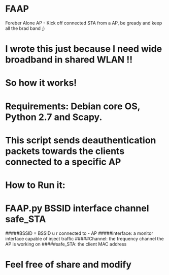 # FAAP
Foreber Alone AP - Kick off connected STA from a AP, be gready and keep all the brad band ;)

# I wrote this just because I need wide broadband in shared WLAN !!
# So how it works!
# Requirements: Debian core OS, Python 2.7 and Scapy.
# This script sends deauthentication packets towards the clients connected to a specific AP
#
# How to Run it:
# FAAP.py BSSID interface channel safe_STA
#####BSSID = BSSID u r connected to - AP
#####interface: a monitor interface capable of inject traffic
#####Channel: the frequency channel the AP is working on
#####safe_STA: the client MAC address
# Feel free of share and modify
